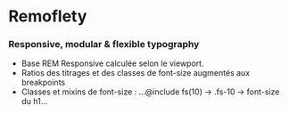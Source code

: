 # Remoflety

### Responsive, modular & flexible typography

- Base REM Responsive calculée selon le viewport.
- Ratios des titrages et des classes de font-size augmentés aux breakpoints
- Classes et mixins de font-size :
...@include fs(10) -> .fs-10 -> font-size du h1…

